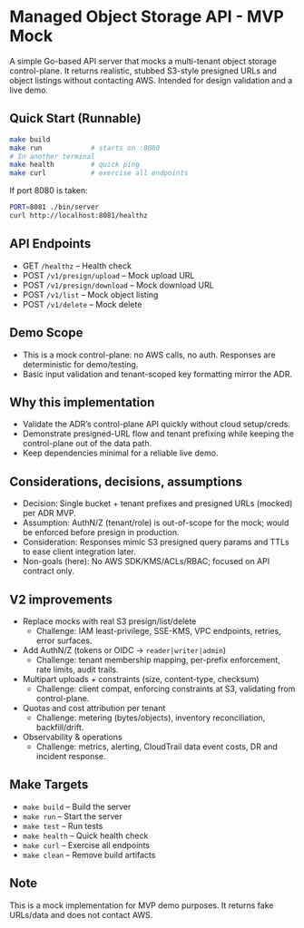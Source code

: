 # Managed Object Storage API - MVP Mock

A simple Go-based API server that mocks a multi-tenant object storage control-plane. It returns realistic, stubbed S3-style presigned URLs and object listings without contacting AWS. Intended for design validation and a live demo.

## Quick Start (Runnable)
```bash
make build
make run            # starts on :8080
# In another terminal
make health         # quick ping
make curl           # exercise all endpoints
```

If port 8080 is taken:
```bash
PORT=8081 ./bin/server
curl http://localhost:8081/healthz
```

## API Endpoints
- GET `/healthz` – Health check
- POST `/v1/presign/upload` – Mock upload URL
- POST `/v1/presign/download` – Mock download URL
- POST `/v1/list` – Mock object listing
- POST `/v1/delete` – Mock delete

## Demo Scope
- This is a mock control-plane: no AWS calls, no auth. Responses are deterministic for demo/testing.
- Basic input validation and tenant-scoped key formatting mirror the ADR.

## Why this implementation
- Validate the ADR’s control-plane API quickly without cloud setup/creds.
- Demonstrate presigned-URL flow and tenant prefixing while keeping the control-plane out of the data path.
- Keep dependencies minimal for a reliable live demo.

## Considerations, decisions, assumptions
- Decision: Single bucket + tenant prefixes and presigned URLs (mocked) per ADR MVP.
- Assumption: AuthN/Z (tenant/role) is out-of-scope for the mock; would be enforced before presign in production.
- Consideration: Responses mimic S3 presigned query params and TTLs to ease client integration later.
- Non-goals (here): No AWS SDK/KMS/ACLs/RBAC; focused on API contract only.

## V2 improvements 
- Replace mocks with real S3 presign/list/delete
  - Challenge: IAM least-privilege, SSE-KMS, VPC endpoints, retries, error surfaces.
- Add AuthN/Z (tokens or OIDC → `reader|writer|admin`)
  - Challenge: tenant membership mapping, per-prefix enforcement, rate limits, audit trails.
- Multipart uploads + constraints (size, content-type, checksum)
  - Challenge: client compat, enforcing constraints at S3, validating from control-plane.
- Quotas and cost attribution per tenant
  - Challenge: metering (bytes/objects), inventory reconciliation, backfill/drift.
- Observability & operations
  - Challenge: metrics, alerting, CloudTrail data event costs, DR and incident response.

## Make Targets
- `make build` – Build the server
- `make run` – Start the server
- `make test` – Run tests
- `make health` – Quick health check
- `make curl` – Exercise all endpoints
- `make clean` – Remove build artifacts

## Note
This is a mock implementation for MVP demo purposes. It returns fake URLs/data and does not contact AWS.
